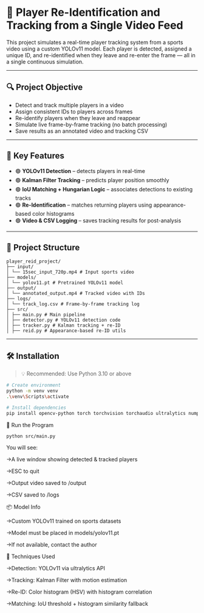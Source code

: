 # 🎯 Player Re-Identification and Tracking from a Single Video Feed

This project simulates a real-time player tracking system from a sports video using a custom YOLOv11 model. Each player is detected, assigned a unique ID, and re-identified when they leave and re-enter the frame — all in a single continuous simulation.

---

## 🔍 Project Objective

- Detect and track multiple players in a video
- Assign consistent IDs to players across frames
- Re-identify players when they leave and reappear
- Simulate live frame-by-frame tracking (no batch processing)
- Save results as an annotated video and tracking CSV

---

## 🧠 Key Features

- 🟢 **YOLOv11 Detection** – detects players in real-time
- 🟢 **Kalman Filter Tracking** – predicts player position smoothly
- 🟢 **IoU Matching + Hungarian Logic** – associates detections to existing tracks
- 🟢 **Re-Identification** – matches returning players using appearance-based color histograms
- 🟢 **Video & CSV Logging** – saves tracking results for post-analysis

---

## 📁 Project Structure

````
player_reid_project/
├── input/
│ └── 15sec_input_720p.mp4 # Input sports video
├── models/
│ └── yolov11.pt # Pretrained YOLOv11 model
├── output/
│ └── annotated_output.mp4 # Tracked video with IDs
├── logs/
│ └── track_log.csv # Frame-by-frame tracking log
├── src/
│ ├── main.py # Main pipeline
│ ├── detector.py # YOLOv11 detection code
│ ├── tracker.py # Kalman tracking + re-ID
│ ├── reid.py # Appearance-based re-ID utils
````


---

## 🛠 Installation

> 💡 Recommended: Use Python 3.10 or above

```bash
# Create environment
python -m venv venv
.\venv\Scripts\activate

# Install dependencies
pip install opencv-python torch torchvision torchaudio ultralytics numpy filterpy scikit-image scipy
```


🚀 Run the Program
```
python src/main.py
```
You will see:

->A live window showing detected & tracked players

->ESC to quit

->Output video saved to /output

->CSV saved to /logs


📦 Model Info

->Custom YOLOv11 trained on sports datasets

->Model must be placed in models/yolov11.pt

->If not available, contact the author

🧩 Techniques Used

->Detection: YOLOv11 via ultralytics API

->Tracking: Kalman Filter with motion estimation

->Re-ID: Color histogram (HSV) with histogram correlation

->Matching: IoU threshold + histogram similarity fallback
